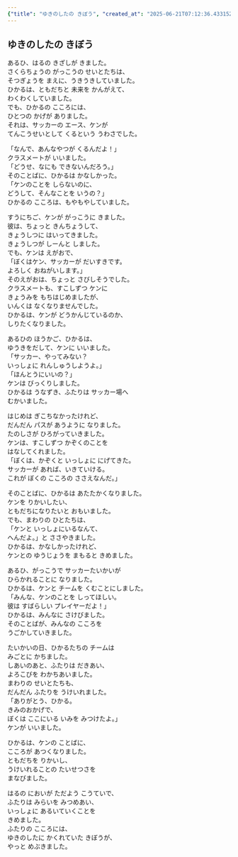 ```yaml
---
{"title": "ゆきのしたの きぼう", "created_at": "2025-06-21T07:12:36.433152+09:00"}
---
```


## ゆきのしたの きぼう

あるひ、はるの きざしが きました。  
さくらちょうの がっこうの せいとたちは、  
そつぎょうを まえに、うきうきしていました。  
ひかるは、ともだちと 未来を かんがえて、  
わくわくしていました。  
でも、ひかるの こころには、  
ひとつの かげが ありました。  
それは、サッカーの エース、ケンが  
てんこうせいとして くるという うわさでした。  

「なんで、あんなやつが くるんだよ！」  
クラスメートが いいました。  
「どうせ、なにも できないんだろう。」  
そのことばに、ひかるは かなしかった。  
「ケンのことを しらないのに、  
どうして、そんなことを いうの？」  
ひかるの こころは、もやもやしていました。  

すうにちご、ケンが がっこうに きました。  
彼は、ちょっと きんちょうして、  
きょうしつに はいってきました。  
きょうしつが しーんと しました。  
でも、ケンは えがおで、  
「ぼくはケン、サッカーが だいすきです。  
よろしく おねがいします。」  
そのえがおは、ちょっと さびしそうでした。  
クラスメートも、すこしずつ ケンに  
きょうみを もちはじめましたが、  
いんくは なくなりませんでした。  
ひかるは、ケンが どうかんじているのか、  
しりたくなりました。  

あるひの ほうかご、ひかるは、  
ゆうきをだして、ケンに いいました。  
「サッカー、やってみない？  
いっしょに れんしゅうしようよ。」  
「ほんとうにいいの？」  
ケンは びっくりしました。  
ひかるは うなずき、ふたりは サッカー場へ  
むかいました。  

はじめは ぎこちなかったけれど、  
だんだん パスが あうように なりました。  
たのしさが ひろがっていきました。  
ケンは、すこしずつ かぞくのことを  
はなしてくれました。  
「ぼくは、かぞくと いっしょに にげてきた。  
サッカーが あれば、いきていける。  
これが ぼくの こころの ささえなんだ。」  

そのことばに、ひかるは あたたかくなりました。  
ケンを りかいしたい、  
ともだちになりたいと おもいました。  
でも、まわりの ひとたちは、  
「ケンと いっしょにいるなんて、  
へんだよ。」と ささやきました。  
ひかるは、かなしかったけれど、  
ケンとの ゆうじょうを まもると きめました。  

あるひ、がっこうで サッカーたいかいが  
ひらかれることに なりました。  
ひかるは、ケンと チームを くむことにしました。  
「みんな、ケンのことを しってほしい。  
彼は すばらしい プレイヤーだよ！」  
ひかるは、みんなに さけびました。  
そのことばが、みんなの こころを  
うごかしていきました。  

たいかいの日、ひかるたちの チームは  
みごとに かちました。  
しあいのあと、ふたりは だきあい、  
よろこびを わかちあいました。  
まわりの せいとたちも、  
だんだん ふたりを うけいれました。  
「ありがとう、ひかる。  
きみのおかげで、  
ぼくは ここにいる いみを みつけたよ。」  
ケンが いいました。  

ひかるは、ケンの ことばに、  
こころが あつくなりました。  
ともだちを りかいし、  
うけいれることの たいせつさを  
まなびました。  

はるの においが ただよう こうていで、  
ふたりは みらいを みつめあい、  
いっしょに あるいていくことを  
きめました。  
ふたりの こころには、  
ゆきのしたに かくれていた きぼうが、  
やっと めぶきました。
